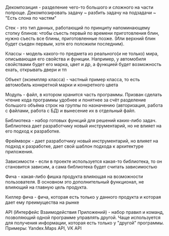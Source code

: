 Декомпозиция - разделение чего-то большого и сложного на части попроще. Декомпозировать задачу ~ разбить задачу на подзадачи ~ "Есть слона по частям"

Стек - это тип данных, работающий по принципу напоминающему стопку блинов: чтобы съесть первый по времени приготовления блин, нужно съесть все блины, приготовленные позже. (Или верхний блин будет съеден первым, хотя его положили последним).

Классы - модель какого-то предмета из реального(и не только) мира, описывающая его свойства и функции. Например, у автомобиля свойствами будет его марка, цвет и др, а функцией будет возможность ехать, открывать двери и тп

Объект (экземпляр класса) - частный пример класса, то есть автомобиль конкретной марки и конкретного цвета

Модуль - файл, в котором хранится часть программы. Призван сделать чтение кода программы удобнее и понятнее за счёт разделение большого объёма строк на группы по назначению (авторизация, работа с файлами, работа с БД) и вынесение их в отдельный файл.

Библиотека - набор готовых функций для решений каких-либо задач. Библиотека дает разработчику новый инструментарий, но не влияет на его подход к разработке.

Фреймворк - дает разработчику новый инструментарий, но влияет на подход к разработке, дает свой шаблон подхода к архитектуре приложения.

Зависимости - если в проекте используется какая-то библиотека, то он становится зависим, а сама библиотека будет считать зависимостью

Фича - какая-либо фишка продукта влияющая на возможности пользователя. В основном это дополнительный функционал, не влияющий на главную цель продукта.

Киллер фича - фича, которая есть только у данного продукта и которая дает ему преимущества на рынке

API (Интерфейс Взаимодействия Приложений) - набор правил и команд, позволяющий одной программе управлять другой. Чаще используется для получения информации, которая есть только у "другой" программы. Примеры: Yandex.Maps API, VK API
